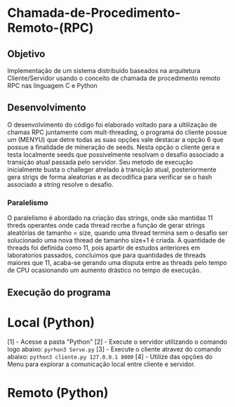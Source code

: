 # Chamada-de-Procedimento-Remoto-(RPC)

## Objetivo
Implementação de um sistema distribuido baseados na arquitetura Cliente/Servidor usando o conceito de chamada de procedimento remoto RPC nas linguagem C e Python

## Desenvolvimento
O desenvolvimento do código foi elaborado voltado para a ultilização de chamas RPC juntamente com mult-threading, o programa do cliente possue um (MENYU) que detre todas as suas opções vale destacar a opção 6 que possue a finalidade de mineração de seeds. Nesta opção o cliente gera e testa localmente seeds que possivelmente resolvam o desafio associado a transição atual passada pelo servidor.
Seu metodo de execução inicialmente busta o challeger atrelado à transição atual, posteriormente gera strigs de forma aleatorias e as decodifica para verificar se o hash associado a string resolve o desafio.

### Paralelismo
O paralelismo é abordado na criação das strings, onde são mantidas 11 threds operantes onde cada thread recrbe a função de gerar strings aleatórias de tamanho = size, quando uma thread termina sem o desafio ser solucionado uma nova thread de tamanho size+1 é criada. A quantidade de threads foi definida como 11, pois apartir de estudos anteriores em laboratorios passados, concluimos que para quantidades de threads maiores que 11, acaba-se gerando uma disputa entre as threads pelo tempo de CPU ocasionando um aumento drástico no tempo de execução.

## Execução do programa

# Local (Python)
 [1] - Acesse a pasta "Python"
 [2] - Execute o servidor utilizando o comando logo abaixo:
 ```pyrhon3 Serve.py```
 [3] - Execute o cliente atravez do comando abaixo:
 ```python3 cliente.py 127.0.0.1 8000```
 [4] - Utilize das opções do Menu para explorar a comunicação local entre cliente e servidor.
# Remoto (Python)
